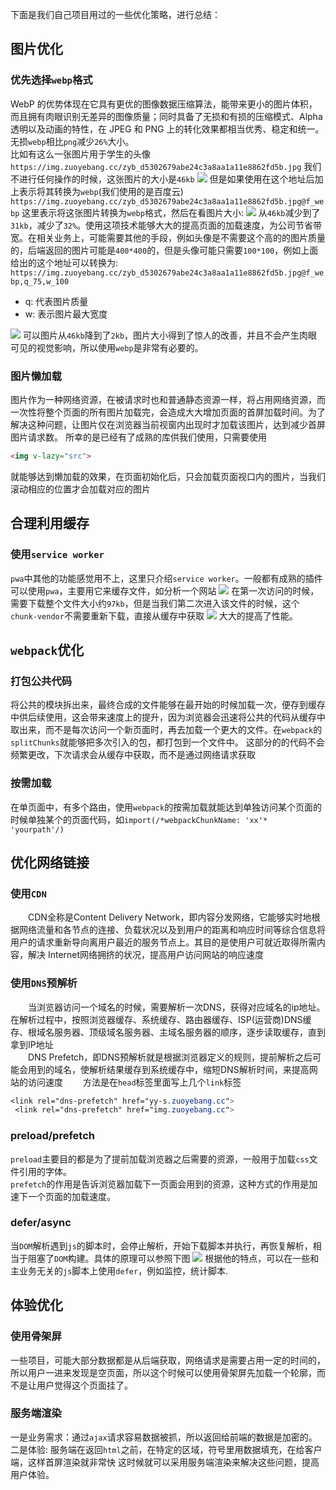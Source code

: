 下面是我们自己项目用过的一些优化策略，进行总结：
## 图片优化
### 优先选择`webp`格式
WebP 的优势体现在它具有更优的图像数据压缩算法，能带来更小的图片体积，而且拥有肉眼识别无差异的图像质量；同时具备了无损和有损的压缩模式、Alpha 透明以及动画的特性，在 JPEG 和 PNG 上的转化效果都相当优秀、稳定和统一。无损`webp`相比`png`减少`26%`大小。  
比如有这么一张图片用于学生的头像
`https://img.zuoyebang.cc/zyb_d5302679abe24c3a8aa1a11e8862fd5b.jpg`
我们不进行任何操作的时候，这张图片的大小是`46kb`
![](https://user-gold-cdn.xitu.io/2019/11/27/16eaaf4a6fb443aa?w=836&h=56&f=png&s=8561)
但是如果使用在这个地址后加上表示将其转换为`webp`(我们使用的是百度云)
`https://img.zuoyebang.cc/zyb_d5302679abe24c3a8aa1a11e8862fd5b.jpg@f_webp`
这里表示将这张图片转换为`webp`格式，然后在看图片大小:
![](https://user-gold-cdn.xitu.io/2019/11/27/16eaafa1a41e70eb?w=833&h=52&f=png&s=7099)
从`46kb`减少到了`31kb`，减少了`32%`。使用这项技术能够大大的提高页面的加载速度，为公司节省带宽。在相关业务上，可能需要其他的手段，例如头像是不需要这个高的的图片质量的，后端返回的图片可能是`400*400`的，但是头像可能只需要`100*100`，例如上面给出的这个地址可以转换为:
`https://img.zuoyebang.cc/zyb_d5302679abe24c3a8aa1a11e8862fd5b.jpg@f_webp,q_75,w_100`  
- q: 代表图片质量
- w: 表示图片最大宽度

![](https://user-gold-cdn.xitu.io/2019/11/27/16eab3f434bdaa05?w=810&h=56&f=png&s=8380)
可以图片从`46kb`降到了`2kb`，图片大小得到了惊人的改善，并且不会产生肉眼可见的视觉影响，所以使用`webp`是非常有必要的。
### 图片懒加载
图片作为一种网络资源，在被请求时也和普通静态资源一样，将占用网络资源，而一次性将整个页面的所有图片加载完，会造成大大增加页面的首屏加载时间。为了解决这种问题，让图片仅在浏览器当前视窗内出现时才加载该图片，达到减少首屏图片请求数。
所幸的是已经有了成熟的库供我们使用，只需要使用
```html
<img v-lazy="src">
```
就能够达到懒加载的效果，在页面初始化后，只会加载页面视口内的图片，当我们滚动相应的位置才会加载对应的图片

## 合理利用缓存
### 使用`service worker`
`pwa`中其他的功能感觉用不上，这里只介绍`service worker`。一般都有成熟的插件可以使用`pwa`，主要用它来缓存文件，如分析一个网站
![](https://user-gold-cdn.xitu.io/2019/11/28/16eb0721fc07a1e7?w=729&h=68&f=png&s=10207)
在第一次访问的时候，需要下载整个文件大小约`97kb`，但是当我们第二次进入该文件的时候，这个`chunk-vendor`不需要重新下载，直接从缓存中获取
![](https://user-gold-cdn.xitu.io/2019/11/28/16eb07499d65f2a4?w=885&h=47&f=png&s=9868)
大大的提高了性能。
## `webpack`优化
### 打包公共代码
将公共的模块拆出来，最终合成的文件能够在最开始的时候加载一次，便存到缓存中供后续使用，这会带来速度上的提升，因为浏览器会迅速将公共的代码从缓存中取出来，而不是每次访问一个新页面时，再去加载一个更大的文件。在`webpack`的`splitChunks`就能够把多次引入的包，都打包到一个文件中。
这部分的的代码不会频繁更改，下次请求会从缓存中获取，而不是通过网络请求获取
### 按需加载
在单页面中，有多个路由，使用`webpack`的按需加载就能达到单独访问某个页面的时候单独某个的页面代码，如`import(/*webpackChunkName: 'xx'* 'yourpath'/)`
## 优化网络链接
### 使用`CDN`
　　CDN全称是Content Delivery Network，即内容分发网络，它能够实时地根据网络流量和各节点的连接、负载状况以及到用户的距离和响应时间等综合信息将用户的请求重新导向离用户最近的服务节点上。其目的是使用户可就近取得所需内容，解决 Internet网络拥挤的状况，提高用户访问网站的响应速度
### 使用`DNS`预解析
　　当浏览器访问一个域名的时候，需要解析一次DNS，获得对应域名的ip地址。在解析过程中，按照浏览器缓存、系统缓存、路由器缓存、ISP(运营商)DNS缓存、根域名服务器、顶级域名服务器、主域名服务器的顺序，逐步读取缓存，直到拿到IP地址  
　　DNS Prefetch，即DNS预解析就是根据浏览器定义的规则，提前解析之后可能会用到的域名，使解析结果缓存到系统缓存中，缩短DNS解析时间，来提高网站的访问速度
　　方法是在`head`标签里面写上几个`link`标签
```css
<link rel="dns-prefetch" href="yy-s.zuoyebang.cc">
 <link rel="dns-prefetch" href="img.zuoyebang.cc">
```
### preload/prefetch
`preload`主要目的都是为了提前加载浏览器之后需要的资源，一般用于加载`css`文件引用的字体。  
`prefetch`的作用是告诉浏览器加载下一页面会用到的资源，这种方式的作用是加速下一个页面的加载速度。  
### defer/async
当`DOM`解析遇到`js`的脚本时，会停止解析，开始下载脚本并执行，再恢复解析，相当于阻塞了`DOM`构建。具体的原理可以参照下图
![](https://user-gold-cdn.xitu.io/2019/11/28/16eb091b4046ba13?w=516&h=525&f=webp&s=10858)
根据他的特点，可以在一些和主业务无关的`js`脚本上使用`defer`，例如监控，统计脚本.
## 体验优化
### 使用骨架屏
一些项目，可能大部分数据都是从后端获取，网络请求是需要占用一定的时间的，所以用户一进来发现是空页面，所以这个时候可以使用骨架屏先加载一个轮廓，而不是让用户觉得这个页面挂了。
### 服务端渲染
一是业务需求：通过`ajax`请求容易数据被抓，所以返回给前端的数据是加密的。  
二是体验: 服务端在返回`html`之前，在特定的区域，符号里用数据填充，在给客户端，这样首屏渲染就非常快
这时候就可以采用服务端渲染来解决这些问题，提高用户体验。
